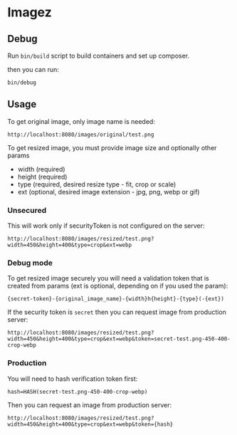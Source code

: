 # Imagez

## Debug

Run `bin/build` script to build containers and set up composer.

then you can run:

    bin/debug

## Usage

To get original image, only image name is needed:

    http://localhost:8080/images/original/test.png

To get resized image, you must provide image size and optionally other params

- width (required)
- height (required)
- type (required, desired resize type - fit, crop or scale)
- ext (optional, desired image extension - jpg, png, webp or gif)

### Unsecured

This will work only if securityToken is not configured on the server:

    http://localhost:8080/images/resized/test.png?width=450&height=400&type=crop&ext=webp

### Debug mode

To get resized image securely you will need a validation token that is created from params (ext is optional, depending
on if you used the param):

    {secret-token}-{original_image_name}-{width}h{height}-{type}(-{ext})

If the security token is `secret` then you can request image from production server:

    http://localhost:8080/images/resized/test.png?width=450&height=400&type=crop&ext=webp&token=secret-test.png-450-400-crop-webp

### Production

You will need to hash verification token first:

    hash=HASH(secret-test.png-450-400-crop-webp)

Then you can request an image from production server:

    http://localhost:8080/images/resized/test.png?width=450&height=400&type=crop&ext=webp&token={hash}
